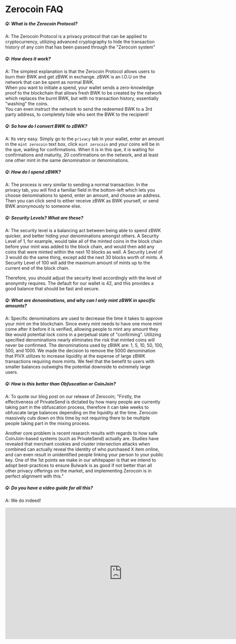 # Zerocoin FAQ


##### Q: What is the Zerocoin Protocol? 

A: The Zerocoin Protocol is a privacy protocol that can be applied to cryptocurrency, utilizing advanced cryptography to hide the transaction history of any coin that has been passed through the "Zerocoin system"

##### Q: How does it work?

A: The simplest explanation is that the Zerocoin Protocol allows users to burn their BWK and get zBWK in exchange. zBWK is an I.O.U on the network that can be spent as normal BWK.  
When you want to initiate a spend, your wallet sends a zero-knowledge proof to the blockchain that allows fresh BWK to be created by the network which replaces the burnt BWK, but with no transaction history, essentially "washing" the coins.  
You can even instruct the network to send the redeemed BWK to a 3rd party address, to completely hide who sent the BWK to the recipient!

##### Q: So how do I convert BWK to zBWK?

A: Its very easy. Simply go to the `privacy` tab in your wallet, enter an amount in the `mint zerocoin` text box, click `mint zerocoin` and your coins will be in the que, waiting for confirmations. When it is in this que, it is waiting for confirmations and maturity, 20 confirmations on the network, and at least one other mint in the same denomination or denominations.

##### Q: How do I spend zBWK?

A: The process is very similar to sending a normal transaction. In the privacy tab, you will find a familiar field in the bottom-left which lets you choose denominations to spend, enter an amount, and choose an address. Then you can click send to either receive zBWK as BWK yourself, or send BWK anonymously to someone else.

##### Q: Security Levels? What are these?

A: The security level is a balancing act between being able to spend zBWK quicker, and better hiding your denominations amongst others. A Security Level of 1, for example, would take all of the minted coins in the block chain before your mint was added to the block chain, and would then add any coins that were minted within the next 10 blocks as well. A Security Level of 3 would do the same thing, except add the next 30 blocks worth of mints. A Security Level of 100 will add the maximum amount of mints up to the current end of the block chain.

Therefore, you should adjust the security level accordingly with the level of anonymity requires. The default for our wallet is 42, and this provides a good balance that should be fast and secure.

##### Q: What are denominations, and why can I only mint zBWK in specific amounts?

A: Specific denominations are used to decrease the time it takes to approve your mint on the blockchain. Since every mint needs to have one more mint come after it before it is verified, allowing people to mint any amount they like would potential lock coins in a perpetual state of "confirming". Utilizing specified denominations nearly eliminates the risk that minted coins will never be confirmed. The denominations used by zBWK are: 1, 5, 10, 50, 100, 500, and 1000. We made the decision to remove the 5000 denomination that PIVX utilizes to increase liquidity at the expense of large zBWK transactions requiring more mints. We feel that the benefit to users with smaller balances outweighs the potential downside to extremely large users. 

##### Q: How is this better than Obfuscation or CoinJoin?

A: To quote our blog post on our release of Zerocoin; "Firstly, the effectiveness of PrivateSend is dictated by how many people are currently taking part in the obfuscation process, therefore it can take weeks to obfuscate large balances depending on the liquidity at the time. Zerocoin massively cuts down on this time by not requiring there to be multiple people taking part in the mixing process.

Another core problem is recent research results with regards to how safe CoinJoin-based systems (such as PrivateSend) actually are. Studies have revealed that merchant cookies and cluster intersection attacks when combined can actually reveal the identity of who purchased X item online, and can even result in unidentified people linking your person to your public key. One of the 1st points we make in our whitepaper is that we intend to adopt best-practices to ensure Bulwark is as good if not better than all other privacy offerings on the market, and implementing Zerocoin is in perfect alignment with this."

##### Q: Do you have a video guide for all this?

A: We do indeed!

<div class="video-wrapper">
<iframe width="740" height="416" src="https://www.youtube.com/watch?v=iU6jD22_kqM" frameborder="0" allow="accelerometer; autoplay; encrypted-media; gyroscope; picture-in-picture" allowfullscreen></iframe>
</div>